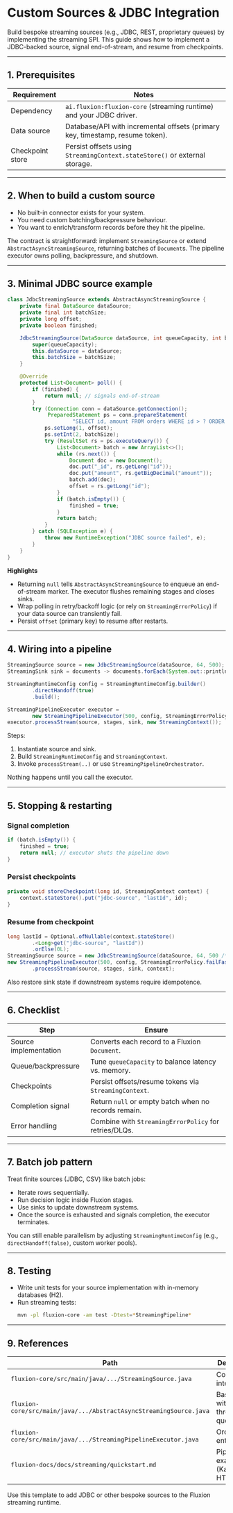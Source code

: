 # Custom Sources & JDBC Integration

Build bespoke streaming sources (e.g., JDBC, REST, proprietary queues) by
implementing the streaming SPI. This guide shows how to implement a JDBC-backed
source, signal end-of-stream, and resume from checkpoints.

---

## 1. Prerequisites

| Requirement | Notes |
| --- | --- |
| Dependency | `ai.fluxion:fluxion-core` (streaming runtime) and your JDBC driver. |
| Data source | Database/API with incremental offsets (primary key, timestamp, resume token). |
| Checkpoint store | Persist offsets using `StreamingContext.stateStore()` or external storage. |

---

## 2. When to build a custom source

- No built-in connector exists for your system.
- You need custom batching/backpressure behaviour.
- You want to enrich/transform records before they hit the pipeline.

The contract is straightforward: implement `StreamingSource` or extend
`AbstractAsyncStreamingSource`, returning batches of `Document`s. The pipeline
executor owns polling, backpressure, and shutdown.

---

## 3. Minimal JDBC source example

```java
class JdbcStreamingSource extends AbstractAsyncStreamingSource {
    private final DataSource dataSource;
    private final int batchSize;
    private long offset;
    private boolean finished;

    JdbcStreamingSource(DataSource dataSource, int queueCapacity, int batchSize) {
        super(queueCapacity);
        this.dataSource = dataSource;
        this.batchSize = batchSize;
    }

    @Override
    protected List<Document> poll() {
        if (finished) {
            return null; // signals end-of-stream
        }
        try (Connection conn = dataSource.getConnection();
             PreparedStatement ps = conn.prepareStatement(
                     "SELECT id, amount FROM orders WHERE id > ? ORDER BY id ASC LIMIT ?")) {
            ps.setLong(1, offset);
            ps.setInt(2, batchSize);
            try (ResultSet rs = ps.executeQuery()) {
                List<Document> batch = new ArrayList<>();
                while (rs.next()) {
                    Document doc = new Document();
                    doc.put("_id", rs.getLong("id"));
                    doc.put("amount", rs.getBigDecimal("amount"));
                    batch.add(doc);
                    offset = rs.getLong("id");
                }
                if (batch.isEmpty()) {
                    finished = true;
                }
                return batch;
            }
        } catch (SQLException e) {
            throw new RuntimeException("JDBC source failed", e);
        }
    }
}
```

**Highlights**

- Returning `null` tells `AbstractAsyncStreamingSource` to enqueue an
  end-of-stream marker. The executor flushes remaining stages and closes sinks.
- Wrap polling in retry/backoff logic (or rely on `StreamingErrorPolicy`) if
  your data source can transiently fail.
- Persist `offset` (primary key) to resume after restarts.

---

## 4. Wiring into a pipeline

```java
StreamingSource source = new JdbcStreamingSource(dataSource, 64, 500);
StreamingSink sink = documents -> documents.forEach(System.out::println);

StreamingRuntimeConfig config = StreamingRuntimeConfig.builder()
        .directHandoff(true)
        .build();

StreamingPipelineExecutor executor =
        new StreamingPipelineExecutor(500, config, StreamingErrorPolicy.failFast());
executor.processStream(source, stages, sink, new StreamingContext());
```

Steps:

1. Instantiate source and sink.
2. Build `StreamingRuntimeConfig` and `StreamingContext`.
3. Invoke `processStream(..)` or use `StreamingPipelineOrchestrator`.

Nothing happens until you call the executor.

---

## 5. Stopping & restarting

### Signal completion

```java
if (batch.isEmpty()) {
    finished = true;
    return null; // executor shuts the pipeline down
}
```

### Persist checkpoints

```java
private void storeCheckpoint(long id, StreamingContext context) {
    context.stateStore().put("jdbc-source", "lastId", id);
}
```

### Resume from checkpoint

```java
long lastId = Optional.ofNullable(context.stateStore()
        .<Long>get("jdbc-source", "lastId"))
        .orElse(0L);
StreamingSource source = new JdbcStreamingSource(dataSource, 64, 500 /* batch */, lastId);
new StreamingPipelineExecutor(500, config, StreamingErrorPolicy.failFast())
        .processStream(source, stages, sink, context);
```

Also restore sink state if downstream systems require idempotence.

---

## 6. Checklist

| Step | Ensure |
| --- | --- |
| Source implementation | Converts each record to a Fluxion `Document`. |
| Queue/backpressure | Tune `queueCapacity` to balance latency vs. memory. |
| Checkpoints | Persist offsets/resume tokens via `StreamingContext`. |
| Completion signal | Return `null` or empty batch when no records remain. |
| Error handling | Combine with `StreamingErrorPolicy` for retries/DLQs. |

---

## 7. Batch job pattern

Treat finite sources (JDBC, CSV) like batch jobs:

- Iterate rows sequentially.
- Run decision logic inside Fluxion stages.
- Use sinks to update downstream systems.
- Once the source is exhausted and signals completion, the executor terminates.

You can still enable parallelism by adjusting `StreamingRuntimeConfig` (e.g.,
`directHandoff(false)`, custom worker pools).

---

## 8. Testing

- Write unit tests for your source implementation with in-memory databases (H2).
- Run streaming tests:
  ```bash
  mvn -pl fluxion-core -am test -Dtest=*StreamingPipeline*
  ```

---

## 9. References

| Path | Description |
| --- | --- |
| `fluxion-core/src/main/java/.../StreamingSource.java` | Core source interface. |
| `fluxion-core/src/main/java/.../AbstractAsyncStreamingSource.java` | Base class with polling thread + queue. |
| `fluxion-core/src/main/java/.../StreamingPipelineExecutor.java` | Orchestrator entry point. |
| `fluxion-docs/docs/streaming/quickstart.md` | Pipeline example (Kafka → HTTP). |

Use this template to add JDBC or other bespoke sources to the Fluxion streaming runtime.
